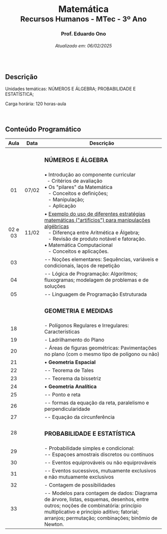 <h1 align="center">Matemática<br><sub>Recursos Humanos - MTec - 3º Ano</sub></h1>
<h3 align="center">Prof. Eduardo Ono</h3>
<h6 align="center">Atualizado em: 06/02/2025</h6>

&nbsp;

## Descrição

Unidades temáticas: NÚMEROS E ÁLGEBRA; PROBABILIDADE E ESTATÍSTICA;

Carga horária: 120 horas-aula

&nbsp;

## Conteúdo Programático

|   Aula  | Data  | Descrição |
|   :-:   |  :-:  | --- |
|         |       | <h3>NÚMEROS E ÁLGEBRA</h3> |
|   01    | 07/02 | &bull; Introdução ao componente curricular<br>&nbsp; - Critérios de avaliação<br>&bull; Os "pilares" da Matemática<br>&ensp; - Conceitos e definições;<br>&ensp; - Manipulação;<br>&ensp; - Aplicação |
| 02 e 03 | 11/02 | &bull; [Exemplo do uso de diferentes estratégias matemáticas ("artifícios") para manipulações algébricas](https://github.com/eduardo-ono/Fundamentos-de-Matematica/blob/main/conteudo/04-exponenciais-e-logaritmos/exercicios-resolvidos/exr-2021-08-01.ipynb)<br>&ensp; - Diferença entre Aritmética e Álgebra;<br>&ensp; - Revisão de produto notável e fatoração.<br>&bull; Matemática Computacional<br>&ensp; - Conceitos e aplicações. |
|  03  |      | -- Noções elementares: Sequências, variáveis e condicionais, laços de repetição |
|  04  |      | -- Lógica de Programação: Algoritmos; fluxogramas; modelagem de problemas e de soluções |
|  05  |      | -- Linguagem de Programação Estruturada |
|      |      | <h3>GEOMETRIA E MEDIDAS</h3> |
|  18  |      | - Polígonos Regulares e Irregulares: Características |
|  19  |      | - Ladrilhamento do Plano |
|  20  |      | - Áreas de figuras geométricas: Pavimentações no plano (com o mesmo tipo de polígono ou não) |
|  21  |      | &bull; __Geometria Espacial__ |
|  22  |      | -- Teorema de Tales |
|  23  |      | -- Teorema da bissetriz |
|  24  |      | &bull; __Geometria Analítica__ |
|  25  |      | -- Ponto e reta |
|  26  |      | -- formas da equação da reta, paralelismo e perpendicularidade |
|  27  |      | -- Equação da circunferência |
|  28  |      | <h3>PROBABILIDADE E ESTATÍSTICA</h3> |
|  29  |      | - Probabilidade simples e condicional:<br>-- Espaçoes amostrais discretos ou contínuos |
|  30  |      | -- Eventos equiprováveis ou não equiprováveis |
|  31  |      | -- Eventos sucessivos, mutuamente exclusivos e não mutuamente exclusivos |
|  32  |      | - Contagem de possibilidades |
|  33  |      | -- Modelos para contagem de dados: Diagrama de árvore, listas, esquemas, desenhos, entre outros; noções de combinatória: princípio multiplicativo e princípio aditivo; fatorial; arranjos; permutação; combinações; binômio de Newton. |

&nbsp;
